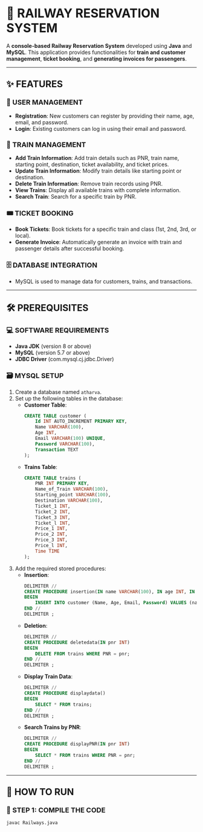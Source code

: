 # <font size="6">🚂 RAILWAY RESERVATION SYSTEM</font>

A **console-based Railway Reservation System** developed using **Java** and **MySQL**. This application provides functionalities for **train and customer management**, **ticket booking**, and **generating invoices for passengers**.

---

## <font size="5">✨ FEATURES</font>

### <font size="4">🔑 USER MANAGEMENT</font>
- **Registration**: New customers can register by providing their name, age, email, and password.
- **Login**: Existing customers can log in using their email and password.

### <font size="4">🚉 TRAIN MANAGEMENT</font>
- **Add Train Information**: Add train details such as PNR, train name, starting point, destination, ticket availability, and ticket prices.
- **Update Train Information**: Modify train details like starting point or destination.
- **Delete Train Information**: Remove train records using PNR.
- **View Trains**: Display all available trains with complete information.
- **Search Train**: Search for a specific train by PNR.

### <font size="4">🎟️ TICKET BOOKING</font>
- **Book Tickets**: Book tickets for a specific train and class (1st, 2nd, 3rd, or local).
- **Generate Invoice**: Automatically generate an invoice with train and passenger details after successful booking.

### <font size="4">🗄️ DATABASE INTEGRATION</font>
- MySQL is used to manage data for customers, trains, and transactions.

---

## <font size="5">🛠️ PREREQUISITES</font>

### <font size="4">💻 SOFTWARE REQUIREMENTS</font>
- **Java JDK** (version 8 or above)
- **MySQL** (version 5.7 or above)
- **JDBC Driver** (com.mysql.cj.jdbc.Driver)

### <font size="4">🗃️ MYSQL SETUP</font>
1. Create a database named `atharva`.
2. Set up the following tables in the database:
   - **Customer Table**:
     ```sql
     CREATE TABLE customer (
         Id INT AUTO_INCREMENT PRIMARY KEY,
         Name VARCHAR(100),
         Age INT,
         Email VARCHAR(100) UNIQUE,
         Password VARCHAR(100),
         Transaction TEXT
     );
     ```
   - **Trains Table**:
     ```sql
     CREATE TABLE trains (
         PNR INT PRIMARY KEY,
         Name_of_Train VARCHAR(100),
         Starting_point VARCHAR(100),
         Destination VARCHAR(100),
         Ticket_1 INT,
         Ticket_2 INT,
         Ticket_3 INT,
         Ticket_l INT,
         Price_1 INT,
         Price_2 INT,
         Price_3 INT,
         Price_l INT,
         Time TIME
     );
     ```
3. Add the required stored procedures:
   - **Insertion**:
     ```sql
     DELIMITER //
     CREATE PROCEDURE insertion(IN name VARCHAR(100), IN age INT, IN email VARCHAR(100), IN password VARCHAR(100))
     BEGIN
         INSERT INTO customer (Name, Age, Email, Password) VALUES (name, age, email, password);
     END //
     DELIMITER ;
     ```
   - **Deletion**:
     ```sql
     DELIMITER //
     CREATE PROCEDURE deletedata(IN pnr INT)
     BEGIN
         DELETE FROM trains WHERE PNR = pnr;
     END //
     DELIMITER ;
     ```
   - **Display Train Data**:
     ```sql
     DELIMITER //
     CREATE PROCEDURE displaydata()
     BEGIN
         SELECT * FROM trains;
     END //
     DELIMITER ;
     ```
   - **Search Trains by PNR**:
     ```sql
     DELIMITER //
     CREATE PROCEDURE displayPNR(IN pnr INT)
     BEGIN
         SELECT * FROM trains WHERE PNR = pnr;
     END //
     DELIMITER ;
     ```

---

## <font size="5">🚀 HOW TO RUN</font>

### <font size="4">💾 STEP 1: COMPILE THE CODE</font>
```bash
javac Railways.java
